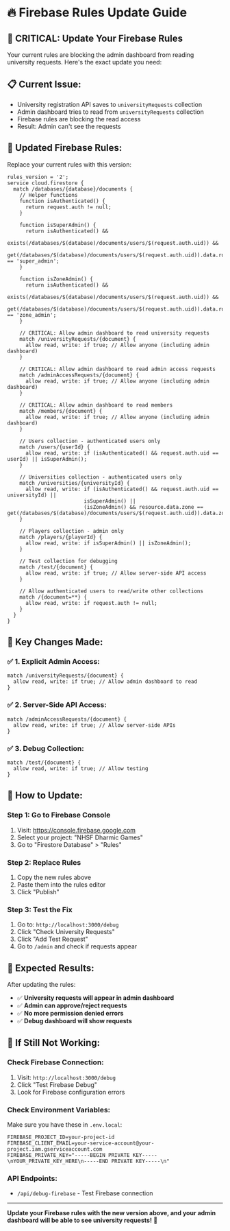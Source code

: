 # 🔥 Firebase Rules Update Guide

## 🚨 **CRITICAL: Update Your Firebase Rules**

Your current rules are blocking the admin dashboard from reading university requests. Here's the exact update you need:

## 📋 **Current Issue:**
- University registration API saves to `universityRequests` collection
- Admin dashboard tries to read from `universityRequests` collection  
- Firebase rules are blocking the read access
- Result: Admin can't see the requests

## 🔧 **Updated Firebase Rules:**

Replace your current rules with this version:

```firestore
rules_version = '2';
service cloud.firestore {
  match /databases/{database}/documents {
    // Helper functions
    function isAuthenticated() {
      return request.auth != null;
    }

    function isSuperAdmin() {
      return isAuthenticated() &&
             exists(/databases/$(database)/documents/users/$(request.auth.uid)) &&
             get(/databases/$(database)/documents/users/$(request.auth.uid)).data.role == 'super_admin';
    }

    function isZoneAdmin() {
      return isAuthenticated() &&
             exists(/databases/$(database)/documents/users/$(request.auth.uid)) &&
             get(/databases/$(database)/documents/users/$(request.auth.uid)).data.role == 'zone_admin';
    }

    // CRITICAL: Allow admin dashboard to read university requests
    match /universityRequests/{document} {
      allow read, write: if true; // Allow anyone (including admin dashboard)
    }

    // CRITICAL: Allow admin dashboard to read admin access requests  
    match /adminAccessRequests/{document} {
      allow read, write: if true; // Allow anyone (including admin dashboard)
    }

    // CRITICAL: Allow admin dashboard to read members
    match /members/{document} {
      allow read, write: if true; // Allow anyone (including admin dashboard)
    }

    // Users collection - authenticated users only
    match /users/{userId} {
      allow read, write: if (isAuthenticated() && request.auth.uid == userId) || isSuperAdmin();
    }

    // Universities collection - authenticated users only
    match /universities/{universityId} {
      allow read, write: if (isAuthenticated() && request.auth.uid == universityId) ||
                         isSuperAdmin() ||
                         (isZoneAdmin() && resource.data.zone == get(/databases/$(database)/documents/users/$(request.auth.uid)).data.zone);
    }

    // Players collection - admin only
    match /players/{playerId} {
      allow read, write: if isSuperAdmin() || isZoneAdmin();
    }

    // Test collection for debugging
    match /test/{document} {
      allow read, write: if true; // Allow server-side API access
    }

    // Allow authenticated users to read/write other collections
    match /{document=**} {
      allow read, write: if request.auth != null;
    }
  }
}
```

## 🎯 **Key Changes Made:**

### ✅ **1. Explicit Admin Access:**
```firestore
match /universityRequests/{document} {
  allow read, write: if true; // Allow admin dashboard to read
}
```

### ✅ **2. Server-Side API Access:**
```firestore
match /adminAccessRequests/{document} {
  allow read, write: if true; // Allow server-side APIs
}
```

### ✅ **3. Debug Collection:**
```firestore
match /test/{document} {
  allow read, write: if true; // Allow testing
}
```

## 🚀 **How to Update:**

### **Step 1: Go to Firebase Console**
1. Visit: https://console.firebase.google.com
2. Select your project: "NHSF Dharmic Games"
3. Go to "Firestore Database" > "Rules"

### **Step 2: Replace Rules**
1. Copy the new rules above
2. Paste them into the rules editor
3. Click "Publish"

### **Step 3: Test the Fix**
1. Go to: `http://localhost:3000/debug`
2. Click "Check University Requests"
3. Click "Add Test Request"
4. Go to `/admin` and check if requests appear

## 🧪 **Expected Results:**

After updating the rules:
- ✅ **University requests will appear in admin dashboard**
- ✅ **Admin can approve/reject requests**
- ✅ **No more permission denied errors**
- ✅ **Debug dashboard will show requests**

## 🚨 **If Still Not Working:**

### **Check Firebase Connection:**
1. Visit: `http://localhost:3000/debug`
2. Click "Test Firebase Debug"
3. Look for Firebase configuration errors

### **Check Environment Variables:**
Make sure you have these in `.env.local`:
```env
FIREBASE_PROJECT_ID=your-project-id
FIREBASE_CLIENT_EMAIL=your-service-account@your-project.iam.gserviceaccount.com
FIREBASE_PRIVATE_KEY="-----BEGIN PRIVATE KEY-----\nYOUR_PRIVATE_KEY_HERE\n-----END PRIVATE KEY-----\n"
```

### **API Endpoints:**
- `/api/debug-firebase` - Test Firebase connection

---

**Update your Firebase rules with the new version above, and your admin dashboard will be able to see university requests!** 🎉
